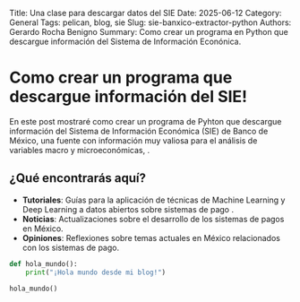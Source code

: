 Title: Una clase para descargar datos del SIE
Date: 2025-06-12
Category: General
Tags: pelican, blog, sie
Slug: sie-banxico-extractor-python
Authors: Gerardo Rocha Benigno
Summary: Como crear un programa en Python que descargue información del Sistema de Información Econónica.

# Como crear un programa que descargue información del SIE!

En este post mostraré como crear un programa de Pyhton que descargue información del Sistema de Información Económica (SIE) de Banco de México, una fuente con información muy valiosa para el análisis de variables macro y microeconómicas, .

## ¿Qué encontrarás aquí?

- **Tutoriales**: Guías para la aplicación de técnicas de Machine Learning y Deep Learning a datos abiertos sobre sistemas de pago .
- **Noticias**: Actualizaciones sobre el desarrollo de los sistemas de pagos en México.
- **Opiniones**: Reflexiones sobre temas actuales en México relacionados con los sistemas de pago.

```python
def hola_mundo():
    print("¡Hola mundo desde mi blog!")

hola_mundo()
```

